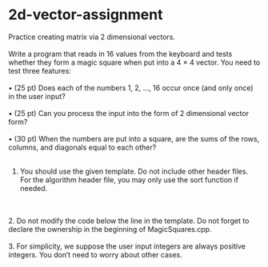 # 2d-vector-assignment
Practice creating matrix via 2 dimensional vectors.
<br/>
<br/>
Write a program that reads in 16 values from the keyboard and tests whether they form a
magic square when put into a 4 × 4 vector. You need to test three features:
<br/>
<br/>
• (25 pt) Does each of the numbers 1, 2, ..., 16 occur once (and only once) in the user
input?
<br/>
<br/>
• (25 pt) Can you process the input into the form of 2 dimensional vector form?
<br/>
<br/>
• (30 pt) When the numbers are put into a square, are the sums of the rows, columns,
and diagonals equal to each other?
<br/>
<br/>
1. You should use the given template. Do not include other header files. For the algorithm
header file, you may only use the sort function if needed.
<br/>
<br/>
2. Do not modify the code below the line in the template. Do not forget to declare the
ownership in the beginning of MagicSquares.cpp.
<br/>
<br/>
3. For simplicity, we suppose the user input integers are always positive integers. You
don’t need to worry about other cases.
